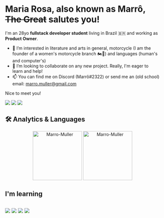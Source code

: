 # Maria Rosa, also known as Marrô, <strike>The Great</strike> salutes you!
I'm an 28yo <strong>fullstack developer student</strong> living in Brazil 🇧🇷 and working as <strong>Product Owner</strong>.

- 👀 I’m interested in literature and arts in general, motorcycle (I am the founder of a women's motorcycle branch :motorcycle::woman:) and languages (human's and computer's)
- 💞️ I’m looking to collaborate on any new project. Really, I'm eager to learn and help!
- 📫 You can find me on Discord (Marrô#2322) or send me an (old school) email: marro.muller@gmail.com
      
Nice to meet you!

<a href="https://www.linkedin.com/in/mariarosamuller/" target="_blank"><img src="https://img.shields.io/badge/linkedin-0A66C2?style=for-the-badge&logo=linkedin&logoColor=white" target="_blank"></a>
<a href="https://www.instagram.com/marro___/" target="_blank"><img src="https://img.shields.io/badge/-Instagram-%23E4405F?style=for-the-badge&logo=instagram&logoColor=white" target="_blank"></a>
<a href = "mailto:marro.muller@gmail.com"><img src="https://img.shields.io/badge/-Gmail-%23333?style=for-the-badge&logo=gmail&logoColor=white" target="_blank"></a>

## 🛠 Analytics & Languages
<div align="center">
  <img height=160px src="https://github-readme-stats.vercel.app/api?username=Marro-Muller&show_icons=true&theme=dracula&include_all_commits=true&count_private=true"" alt="Marro-Muller"/>
  <img height=160px src="https://github-readme-stats.vercel.app/api/top-langs?username=Marro-Muller&layout=compact&langs_count=16&theme=dracula"" alt="Marro-Muller"/>
</div>

<h2 align="left">I'm learning<h2>
<p>
<img src="https://img.shields.io/badge/HTML5-E34F26?style=for-the-badge&logo=html5&logoColor=white"/>
<img src="https://img.shields.io/badge/CSS3-1572B6?style=for-the-badge&logo=css3&logoColor=white"/>
<img src="https://img.shields.io/badge/JavaScript-F7DF1E?style=for-the-badge&logo=javascript&logoColor=black"/>
<img src="https://img.shields.io/badge/MySQL-00000F?style=for-the-badge&logo=mysql&logoColor=white"/>
</p>
